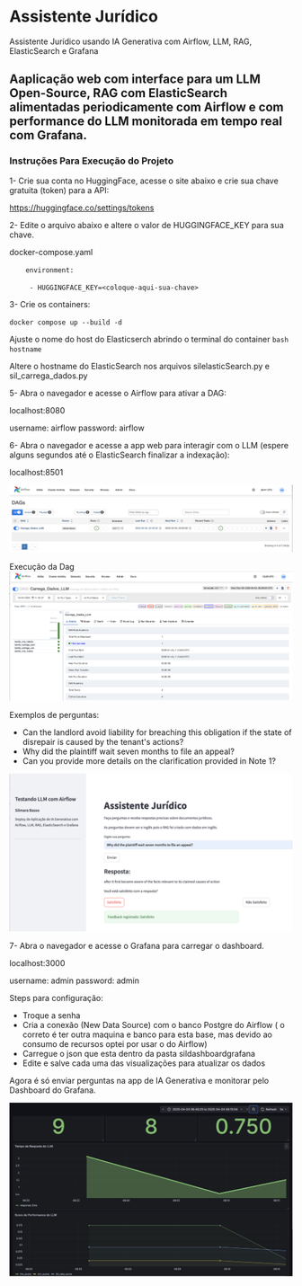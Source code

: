 # Assistente Jurídico
Assistente Jurídico usando IA Generativa com Airflow, LLM, RAG, ElasticSearch e Grafana

## Aaplicação web com interface para um LLM  Open-Source, RAG com ElasticSearch alimentadas periodicamente com Airflow e com performance do LLM monitorada em tempo real com Grafana.

### Instruções Para Execução do Projeto

1- Crie sua conta no HuggingFace, acesse o site abaixo e crie sua chave gratuita (token) para a API:

https://huggingface.co/settings/tokens

2- Edite o arquivo abaixo e altere o valor de HUGGINGFACE_KEY para sua chave.

docker-compose.yaml

`    environment:`

`      - HUGGINGFACE_KEY=<coloque-aqui-sua-chave> `

3- Crie os containers:

`docker compose up --build -d`

Ajuste o nome do host do Elasticserch abrindo o terminal do container
`bash`
`hostname`

Altere o hostname do ElasticSearch nos arquivos silelasticSearch.py e sil_carrega_dados.py

5- Abra o navegador e acesse o Airflow para ativar a DAG:

localhost:8080

username: airflow
password: airflow

6- Abra o navegador e acesse a app web para interagir com o LLM (espere alguns segundos até o ElasticSearch finalizar a indexação):

localhost:8501

![interface](/images/Dag.png)

Execução da Dag
![interface](/images/dag2.png)

Exemplos de perguntas:

- Can the landlord avoid liability for breaching this obligation if the state of disrepair is caused by the tenant's actions?
- Why did the plaintiff wait seven months to file an appeal?
- Can you provide more details on the clarification provided in Note 1?

![interface](/images/app.png)


7- Abra o navegador e acesse o Grafana para carregar o dashboard.

localhost:3000

username: admin
password: admin

Steps para configuração:

- Troque a senha
- Cria a conexão (New Data Source) com o banco Postgre do Airflow ( o correto é ter outra maquina e banco para esta base, mas devido ao consumo de recursos optei por usar o do Airflow)
- Carregue o json que esta dentro da pasta sildashboardgrafana
- Edite e salve cada uma das visualizações para atualizar os dados

Agora é só enviar perguntas na app de IA Generativa e monitorar pelo Dashboard do Grafana.


![interface](/images/Grafana.png)

